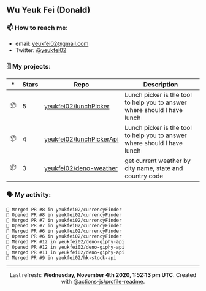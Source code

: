 ## Wu Yeuk Fei (Donald)

### 📫 How to reach me:

- email: [yeukfei02@gmail.com](yeukfei02@gmail.com)
- Twitter: [@yeukfei02](https://twitter.com/yeukfei02)

### 🗄 My projects:

|*|Stars|Repo|Description|
|---|---|---|---|
| 📦 | 5 | [yeukfei02/lunchPicker](https://github.com/yeukfei02/lunchPicker) | Lunch picker is the tool to help you to answer where should I have lunch |
| 📦 | 4 | [yeukfei02/lunchPickerApi](https://github.com/yeukfei02/lunchPickerApi) | Lunch picker is the tool to help you to answer where should I have lunch |
| 📦 | 3 | [yeukfei02/deno-weather](https://github.com/yeukfei02/deno-weather) | get current weather by city name, state and country code |

### 🗣 My activity:

```
🎉 Merged PR #8 in yeukfei02/currencyFinder
💪 Opened PR #8 in yeukfei02/currencyFinder
🎉 Merged PR #7 in yeukfei02/currencyFinder
💪 Opened PR #7 in yeukfei02/currencyFinder
🎉 Merged PR #6 in yeukfei02/currencyFinder
💪 Opened PR #6 in yeukfei02/currencyFinder
🎉 Merged PR #12 in yeukfei02/deno-giphy-api
💪 Opened PR #12 in yeukfei02/deno-giphy-api
🎉 Merged PR #11 in yeukfei02/deno-giphy-api
🎉 Merged PR #9 in yeukfei02/hk-stock-api
```

<!-- <img src="https://github-readme-stats.vercel.app/api?username=yeukfei02&show_icons=true&count_private=true&theme=radical" />

<img src="https://github-readme-stats.vercel.app/api/top-langs/?username=yeukfei02&theme=radical" /> -->

---

<p align="center">Last refresh: <b>Wednesday, November 4th 2020, 1:52:13 pm UTC</b>. Created with <a href=https://github.com/marketplace/actions/profile-readme>@actions-js/profile-readme</a>.</p>
